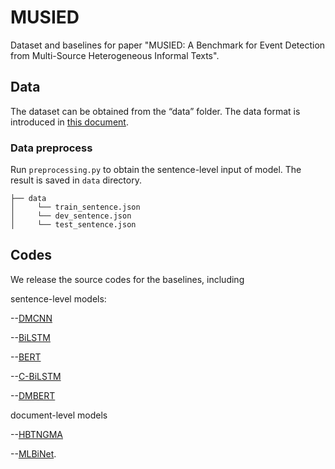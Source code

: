 # MUSIED
Dataset and baselines for paper "MUSIED: A Benchmark for Event Detection from Multi-Source Heterogeneous Informal Texts".

## Data

The dataset can be obtained from the “data” folder. The data format is introduced in [this document](data/README.md).

### Data preprocess

Run `preprocessing.py` to obtain the sentence-level input of model. The result is saved in `data` directory.
```
├── data
│     └── train_sentence.json
│     └── dev_sentence.json
│     └── test_sentence.json
```

## Codes

We release the source codes for the baselines, including 

sentence-level models: 

--[DMCNN](code/DMCNN)

--[BiLSTM](code/BiLSTM)

--[BERT](code/BERT)

--[C-BiLSTM](code/C-BiLSTM)

--[DMBERT](code/DMBERT)

document-level models

--[HBTNGMA](code/HBTNGMA)

--[MLBiNet](code/MLBiNet).
